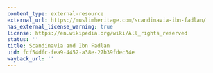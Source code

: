 ```yaml
---
content_type: external-resource
external_url: https://muslimheritage.com/scandinavia-ibn-fadlan/
has_external_license_warning: true
license: https://en.wikipedia.org/wiki/All_rights_reserved
status: ''
title: Scandinavia and Ibn Fadlan
uid: fcf54dfc-fea9-4452-a38e-27b39fdec34e
wayback_url: ''
---
```

